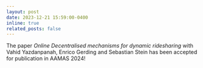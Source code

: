 ```yaml
---
layout: post
date: 2023-12-21 15:59:00-0400
inline: true
related_posts: false
---
```


The paper *Online Decentralised mechanisms for dynamic ridesharing* with Vahid Yazdanpanah, Enrico Gerding and Sebastian Stein has been accepted for publication in AAMAS 2024! 

